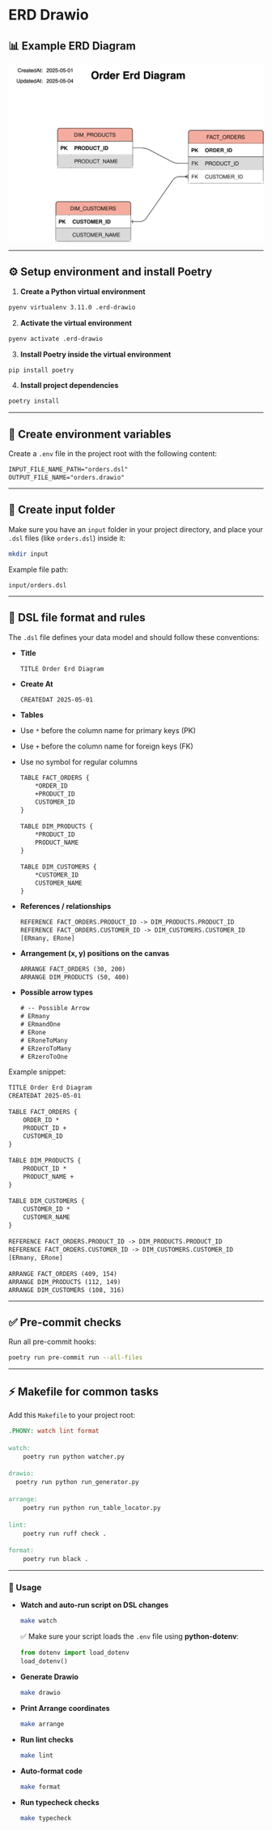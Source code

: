 # ERD Drawio

## 📊 Example ERD Diagram

![Order ERD Diagram](docs/erd_diagram.drawio.svg)

---


## ⚙️ Setup environment and install Poetry

1. **Create a Python virtual environment**

```bash
pyenv virtualenv 3.11.0 .erd-drawio
```

2. **Activate the virtual environment**

```bash
pyenv activate .erd-drawio
```

3. **Install Poetry inside the virtual environment**

```bash
pip install poetry
```

4. **Install project dependencies**

```bash
poetry install
```

---

## 🌱 Create environment variables

Create a `.env` file in the project root with the following content:

```env
INPUT_FILE_NAME_PATH="orders.dsl"
OUTPUT_FILE_NAME="orders.drawio"
```

---

## 📂 Create input folder

Make sure you have an `input` folder in your project directory, and place your `.dsl` files (like `orders.dsl`) inside it:

```bash
mkdir input
```

Example file path:

```
input/orders.dsl
```

---

## 📏 DSL file format and rules

The `.dsl` file defines your data model and should follow these conventions:

* **Title**

  ```dsl
  TITLE Order Erd Diagram
  ```

* **Create At**
  ```dsl
  CREATEDAT 2025-05-01
  ```

* **Tables**
* Use `*` before the column name for primary keys (PK)

* Use `+` before the column name for foreign keys (FK)

* Use no symbol for regular columns

  ```dsl
  TABLE FACT_ORDERS {
      *ORDER_ID
      +PRODUCT_ID
      CUSTOMER_ID
  }

  TABLE DIM_PRODUCTS {
      *PRODUCT_ID
      PRODUCT_NAME
  }

  TABLE DIM_CUSTOMERS {
      *CUSTOMER_ID
      CUSTOMER_NAME
  }
  ```

* **References / relationships**

  ```dsl
  REFERENCE FACT_ORDERS.PRODUCT_ID -> DIM_PRODUCTS.PRODUCT_ID
  REFERENCE FACT_ORDERS.CUSTOMER_ID -> DIM_CUSTOMERS.CUSTOMER_ID [ERmany, ERone]
  ```

* **Arrangement (x, y) positions on the canvas**

  ```dsl
  ARRANGE FACT_ORDERS (30, 200)
  ARRANGE DIM_PRODUCTS (50, 400)
  ```

* **Possible arrow types**

  ```dsl
  # -- Possible Arrow
  # ERmany
  # ERmandOne
  # ERone
  # ERoneToMany
  # ERzeroToMany
  # ERzeroToOne
  ```

Example snippet:

```dsl
TITLE Order Erd Diagram
CREATEDAT 2025-05-01

TABLE FACT_ORDERS {
    ORDER_ID *
    PRODUCT_ID +
    CUSTOMER_ID 
}

TABLE DIM_PRODUCTS {
    PRODUCT_ID *
    PRODUCT_NAME +
}

TABLE DIM_CUSTOMERS {
    CUSTOMER_ID *
    CUSTOMER_NAME
}

REFERENCE FACT_ORDERS.PRODUCT_ID -> DIM_PRODUCTS.PRODUCT_ID
REFERENCE FACT_ORDERS.CUSTOMER_ID -> DIM_CUSTOMERS.CUSTOMER_ID [ERmany, ERone]

ARRANGE FACT_ORDERS (409, 154)
ARRANGE DIM_PRODUCTS (112, 149)
ARRANGE DIM_CUSTOMERS (108, 316)
```

---

## ✅ Pre-commit checks

Run all pre-commit hooks:

```bash
poetry run pre-commit run --all-files
```

---

## ⚡ Makefile for common tasks

Add this `Makefile` to your project root:

```makefile
.PHONY: watch lint format

watch:
	poetry run python watcher.py

drawio:
  poetry run python run_generator.py
  
arrange:
	poetry run python run_table_locator.py

lint:
	poetry run ruff check .

format:
	poetry run black .
```

---

### 🚀 Usage

* **Watch and auto-run script on DSL changes**

  ```bash
  make watch
  ```

  ✅ Make sure your script loads the `.env` file using **python-dotenv**:

  ```python
  from dotenv import load_dotenv
  load_dotenv()
  ```

* **Generate Drawio**
  ```bash
  make drawio
  ```

* **Print Arrange coordinates**
  ```bash
  make arrange
  ```

* **Run lint checks**

  ```bash
  make lint
  ```

* **Auto-format code**

  ```bash
  make format
  ```
* **Run typecheck checks**

  ```bash
  make typecheck
  ```
